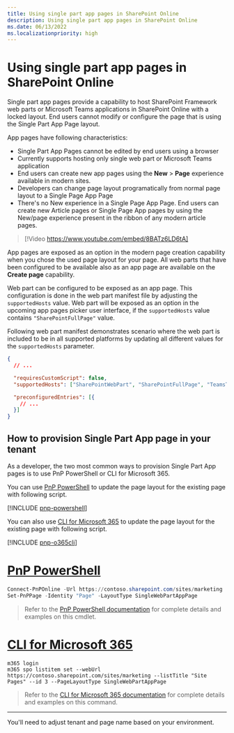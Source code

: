```yaml
---
title: Using single part app pages in SharePoint Online
description: Using single part app pages in SharePoint Online
ms.date: 06/13/2022
ms.localizationpriority: high
---
```


# Using single part app pages in SharePoint Online

Single part app pages provide a capability to host SharePoint Framework web parts or Microsoft Teams applications in SharePoint Online with a locked layout. End users cannot modify or configure the page that is using the Single Part App Page layout.

App pages have following characteristics:

- Single Part App Pages cannot be edited by end users using a browser
- Currently supports hosting only single web part or Microsoft Teams application
- End users can create new app pages using the **New** > **Page** experience available in modern sites.
- Developers can change page layout programatically from normal page layout to a Single Page App Page
- There's no New experience in a Single Page App Page. End users can create new Article pages or Single Page App pages by using the New/page experience present in the ribbon of any modern article pages.

> [!Video https://www.youtube.com/embed/8BATz6LD6tA]

App pages are exposed as an option in the modern page creation capability when you chose the used page layout for your page. All web parts that have been configured to be available also as an app page are available on the **Create page** capability.

Web part can be configured to be exposed as an app page. This configuration is done in the web part manifest file by adjusting the `supportedHosts` value. Web part will be exposed as an option in the upcoming app pages picker user interface, if the `supportedHosts` value contains `"SharePointFullPage"` value.

Following web part manifest demonstrates scenario where the web part is included to be in all supported platforms by updating all different values for the `supportedHosts` parameter.

```json
{
  // ...

  "requiresCustomScript": false,
  "supportedHosts": ["SharePointWebPart", "SharePointFullPage", "TeamsTab"],

  "preconfiguredEntries": [{
    // ...
  }]
}
```

## How to provision Single Part App page in your tenant

As a developer, the two most common ways to provision Single Part App pages is to use PnP PowerShell or CLI for Microsoft 365.

You can use [PnP PowerShell](/powershell/sharepoint/sharepoint-pnp/sharepoint-pnp-cmdlets) to update the page layout for the existing page with following script.

[!INCLUDE [pnp-powershell](../../../includes/snippets/open-source/pnp-powershell.md)]

You can also use [CLI for Microsoft 365](https://pnp.github.io/cli-microsoft365/) to update the page layout for the existing page with following script.

[!INCLUDE [pnp-o365cli](../../../includes/snippets/open-source/pnp-o365cli.md)]

# [PnP PowerShell](#tab/pnpposh)

```powershell
Connect-PnPOnline -Url https://contoso.sharepoint.com/sites/marketing
Set-PnPPage -Identity "Page" -LayoutType SingleWebPartAppPage
```

> Refer to the [PnP PowerShell documentation](https://pnp.github.io/powershell/cmdlets/Set-PnPPage.html) for complete details and examples on this cmdlet.

# [CLI for Microsoft 365](#tab/o365cli)

```console
m365 login
m365 spo listitem set --webUrl https://contoso.sharepoint.com/sites/marketing --listTitle "Site Pages" --id 3 --PageLayoutType SingleWebPartAppPage
```

> Refer to the [CLI for Microsoft 365 documentation](https://pnp.github.io/cli-microsoft365) for complete details and examples on this command.

---

You'll need to adjust tenant and page name based on your environment.

